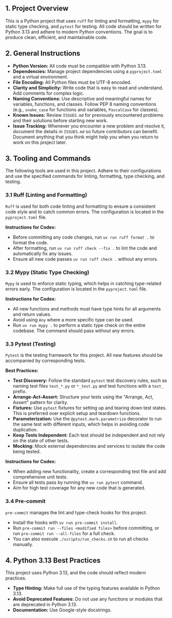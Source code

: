 ## 1. Project Overview

This is a Python project that uses `ruff` for linting and formatting, `mypy` for static type checking, and `pytest` for testing. All code should be written for Python 3.13 and adhere to modern Python conventions. The goal is to produce clean, efficient, and maintainable code.

## 2. General Instructions

*   **Python Version:** All code must be compatible with Python 3.13.
*   **Dependencies:** Manage project dependencies using a `pyproject.toml` and a virtual environment.
*   **File Encoding:** All Python files must be UTF-8 encoded.
*   **Clarity and Simplicity:** Write code that is easy to read and understand. Add comments for complex logic.
*   **Naming Conventions:** Use descriptive and meaningful names for variables, functions, and classes. Follow PEP 8 naming conventions (e.g., `snake_case` for functions and variables, `PascalCase` for classes).
*   **Known Issues:** Review `ISSUES.md` for previously encountered problems and their solutions before starting new work.
*   **Issue Tracking:** Whenever you encounter a new problem and resolve it, document the details in `ISSUES.md` so future contributors can benefit. Document anything that you think might help you when you return to work on this project later.

## 3. Tooling and Commands

The following tools are used in this project. Adhere to their configurations and use the specified commands for linting, formatting, type checking, and testing.

### 3.1 Ruff (Linting and Formatting)

`Ruff` is used for both code linting and formatting to ensure a consistent code style and to catch common errors. The configuration is located in the `pyproject.toml` file.

**Instructions for Codex:**

*   Before committing any code changes, run `uv run ruff format .` to format the code.
*   After formatting, run `uv run ruff check --fix .` to lint the code and automatically fix any issues.
*   Ensure all new code passes `uv run ruff check .` without any errors.

### 3.2 Mypy (Static Type Checking)

`Mypy` is used to enforce static typing, which helps in catching type-related errors early. The configuration is located in the `pyproject.toml` file.

**Instructions for Codex:**

*   All new functions and methods must have type hints for all arguments and return values.
*   Avoid using `Any` where a more specific type can be used.
*   Run `uv run mypy .` to perform a static type check on the entire codebase. The command should pass without any errors.

### 3.3 Pytest (Testing)

`Pytest` is the testing framework for this project. All new features should be accompanied by corresponding tests.

**Best Practices:**

*   **Test Discovery:** Follow the standard `pytest` test discovery rules, such as naming test files `test_*.py` or `*_test.py` and test functions with a `test_` prefix.
*   **Arrange-Act-Assert:** Structure your tests using the "Arrange, Act, Assert" pattern for clarity.
*   **Fixtures:** Use `pytest` fixtures for setting up and tearing down test states. This is preferred over explicit setup and teardown functions.
*   **Parameterization:** Use the `@pytest.mark.parametrize` decorator to run the same test with different inputs, which helps in avoiding code duplication.
*   **Keep Tests Independent:** Each test should be independent and not rely on the state of other tests.
*   **Mocking:** Mock external dependencies and services to isolate the code being tested.

**Instructions for Codex:**

*   When adding new functionality, create a corresponding test file and add comprehensive unit tests.
*   Ensure all tests pass by running the `uv run pytest` command.
*   Aim for high test coverage for any new code that is generated.

### 3.4 Pre-commit

`pre-commit` manages the lint and type-check hooks for this project.

*   Install the hooks with `uv run pre-commit install`.
*   Run `pre-commit run --files <modified files>` before committing, or run
    `pre-commit run --all-files` for a full check.
*   You can also execute `./scripts/run_checks.sh` to run all checks manually.

## 4. Python 3.13 Best Practices

This project uses Python 3.13, and the code should reflect modern practices.

*   **Type Hinting:** Make full use of the typing features available in Python 3.13.
*   **Avoid Deprecated Features:** Do not use any functions or modules that are deprecated in Python 3.13.
*   **Documentation:** Use Google-style docstrings.